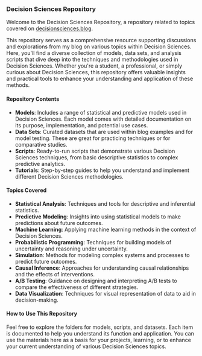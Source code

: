 ### Decision Sciences Repository

Welcome to the Decision Sciences Repository, a repository related to topics covered on [decisionsciences.blog](https://decisionsciences.blog/). 

This repository serves as a comprehensive resource supporting discussions and explorations from my blog on various topics within Decision Sciences. Here, you'll find a diverse collection of models, data sets, and analysis scripts that dive deep into the techniques and methodologies used in Decision Sciences. Whether you're a student, a professional, or simply curious about Decision Sciences, this repository offers valuable insights and practical tools to enhance your understanding and application of these methods.

#### Repository Contents

- **Models**: Includes a range of statistical and predictive models used in Decision Sciences. Each model comes with detailed documentation on its purpose, implementation, and potential use cases.
- **Data Sets**: Curated datasets that are used within blog examples and for model testing. These are great for practicing techniques or for comparative studies.
- **Scripts**: Ready-to-run scripts that demonstrate various Decision Sciences techniques, from basic descriptive statistics to complex predictive analytics.
- **Tutorials**: Step-by-step guides to help you understand and implement different Decision Sciences methodologies.

#### Topics Covered

- **Statistical Analysis**: Techniques and tools for descriptive and inferential statistics.
- **Predictive Modeling**: Insights into using statistical models to make predictions about future outcomes.
-  **Machine Learning**: Applying machine learning methods in the context of Decision Sciences.
- **Probabilistic Programming**: Techniques for building models of uncertainty and reasoning under uncertainty.
- **Simulation**: Methods for modeling complex systems and processes to predict future outcomes.
- **Causal Inference**: Approaches for understanding causal relationships and the effects of interventions.
- **A/B Testing**: Guidance on designing and interpreting A/B tests to compare the effectiveness of different strategies.
- **Data Visualization**: Techniques for visual representation of data to aid in decision-making.

#### How to Use This Repository

Feel free to explore the folders for models, scripts, and datasets. Each item is documented to help you understand its function and application. You can use the materials here as a basis for your projects, learning, or to enhance your current understanding of various Decision Sciences topics.

